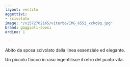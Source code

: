 ```yaml
---
layout: vestito
aggettivi:
- scivolato
image: "/v1572702165/viterbo/IMG_6552_xckq9q.jpg"
brand: gaggioli-sposi
ordine: 1

---
```

Abito da sposa scivolato dalla linea essenziale ed elegante.

Un piccolo fiocco in raso ingentilisce il retro del punto vita.